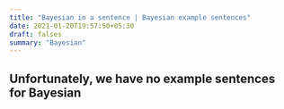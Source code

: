 ```yaml
---
title: "Bayesian in a sentence | Bayesian example sentences"
date: 2021-01-20T19:57:50+05:30
draft: falses
summary: "Bayesian"
---
```

## Unfortunately, we have no example sentences for Bayesian                 
